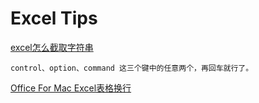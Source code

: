 # Excel Tips
[excel怎么截取字符串](http://jingyan.baidu.com/article/624e7459aa90e434e8ba5a8a.html)
	
	control、option、command 这三个键中的任意两个，再回车就行了。

[Office For Mac Excel表格换行](http://iphone.tgbus.com/tutorial/use/201409/20140905155335.shtml)
